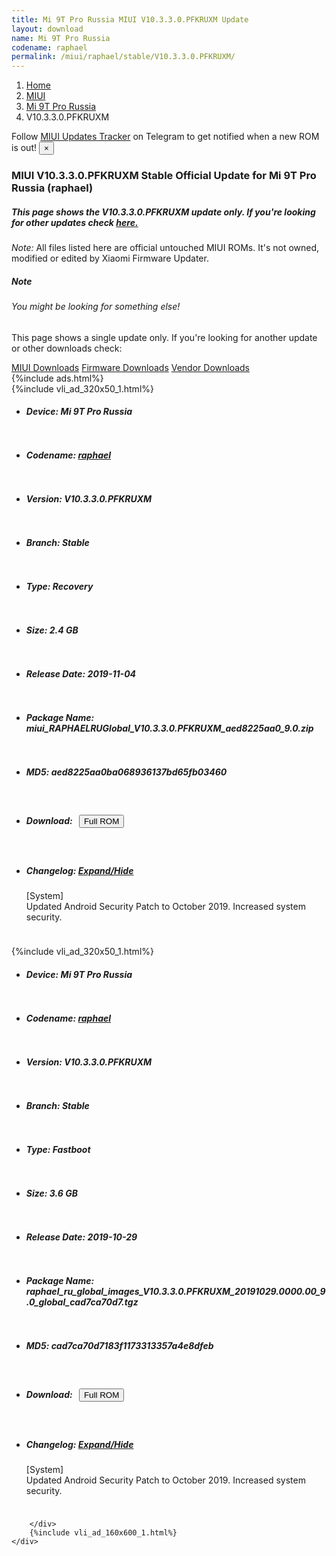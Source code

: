 ```yaml
---
title: Mi 9T Pro Russia MIUI V10.3.3.0.PFKRUXM Update
layout: download
name: Mi 9T Pro Russia
codename: raphael
permalink: /miui/raphael/stable/V10.3.3.0.PFKRUXM/
---
```

<nav aria-label="breadcrumb">
    <ol class="breadcrumb">
        <li class="breadcrumb-item"><a href="/">Home</a></li>
        <li class="breadcrumb-item"><a href="/miui/">MIUI</a></li>
        <li class="breadcrumb-item"><a href="/miui/raphael/">Mi 9T Pro Russia</a></li>
        <li class="breadcrumb-item active" aria-current="page">V10.3.3.0.PFKRUXM</li>
    </ol>
</nav>
<div class="alert alert-primary alert-dismissible fade show" role="alert">
    Follow <a href="https://t.me/MIUIUpdatesTracker" class="alert-link">MIUI Updates Tracker</a> on Telegram to get
    notified when a new ROM is out!
    <button type="button" class="close" data-dismiss="alert" aria-label="Close">
        <span aria-hidden="true">&times;</span>
    </button>
</div>
<div class="col-12 mx-auto">
    <h3 class="title bg-light p-2 rounded">MIUI V10.3.3.0.PFKRUXM Stable Official Update for Mi 9T Pro Russia (raphael)</h3>
    <h5>This page shows the V10.3.3.0.PFKRUXM update only. If you're looking for other updates check
        <a href="/miui/raphael/">here.</a></h5>
    <p><i>Note: </i>All files listed here are official untouched MIUI ROMs.
        It's not owned, modified or edited by Xiaomi Firmware Updater.</p>
    <div class="card">
        <div class="card-body">
            <h5 class="card-title">Note</h5>
            <h6 class="card-subtitle mb-2 text-muted">You might be looking for something else!</h6>
            <p class="card-text">This page shows a single update only.
                If you're looking for another update or other downloads check:</p>
            <a href="/miui/" class="card-link">MIUI Downloads</a>
            <a href="/firmware/" class="card-link">Firmware Downloads</a>
            <a href="/vendor/" class="card-link">Vendor Downloads</a>
        </div>
    </div>
    {%include ads.html%}
    <div class="row justify-content-center">
        <div class="col-10" id="downloads">
                    <div class="card card-body">
            {%include vli_ad_320x50_1.html%}
            <ul class="list-unstyled">
                <li style="padding-bottom: 10px;">
                    <h5><b>Device: </b>Mi 9T Pro Russia</h5>
                </li>
                <li style="padding-bottom: 10px;">
                    <h5><b>Codename: </b> <a href="/miui/raphael/" target="_blank">raphael</a> </h5>
                </li>
                <li style="padding-bottom: 10px;">
                    <h5><b>Version: </b>V10.3.3.0.PFKRUXM</h5>
                </li>
                <li style="padding-bottom: 10px;">
                    <h5><b>Branch: </b>Stable</h5>
                </li>
                <li style="padding-bottom: 10px;">
                    <h5><b>Type: </b>Recovery</h5>
                </li>
                <li style="padding-bottom: 10px;">
                    <h5><b>Size: </b>2.4 GB</h5>
                </li>
                <li style="padding-bottom: 10px;">
                    <h5><b>Release Date: </b>2019-11-04</h5>
                </li>
                <li style="padding-bottom: 10px;">
                    <h5><b>Package Name: </b><span id="filename" class="text-dark">miui_RAPHAELRUGlobal_V10.3.3.0.PFKRUXM_aed8225aa0_9.0.zip</span></h5>
                </li>
                <li style="padding-bottom: 10px;">
                    <h5><b>MD5: </b><span id="md5" class="text-muted">aed8225aa0ba068936137bd65fb03460</span></h5>
                </li>
                <li style="padding-bottom: 10px;">
                    <h5><b>Download: </b><button type="button" id="download" class="btn btn-primary" style="margin: 7px;"
                            onclick="window.open('https://bigota.d.miui.com/V10.3.3.0.PFKRUXM/miui_RAPHAELRUGlobal_V10.3.3.0.PFKRUXM_aed8225aa0_9.0.zip', '_blank');"><i class="fa fa-download"></i> Full ROM</button></h5>
                </li>
                <li style="padding-bottom: 10px;">
                    <h5><b>Changelog: </b><a href="#raphael_1_changelog" data-toggle="collapse" role="button"
                            aria-expanded="false" aria-controls="raphael_1_changelog"> <i class="fa fa-arrow-down"
                                aria-hidden="true"></i> Expand/Hide</a></h5>
                    <div class="collapse" id="raphael_1_changelog">
                        <p id="changelog_text">[System]<br>Updated Android Security Patch to October 2019. Increased system security.</p>
                    </div>
                </li>
            </ul>
        </div>
        <div class="card card-body">
            {%include vli_ad_320x50_1.html%}
            <ul class="list-unstyled">
                <li style="padding-bottom: 10px;">
                    <h5><b>Device: </b>Mi 9T Pro Russia</h5>
                </li>
                <li style="padding-bottom: 10px;">
                    <h5><b>Codename: </b> <a href="/miui/raphael/" target="_blank">raphael</a> </h5>
                </li>
                <li style="padding-bottom: 10px;">
                    <h5><b>Version: </b>V10.3.3.0.PFKRUXM</h5>
                </li>
                <li style="padding-bottom: 10px;">
                    <h5><b>Branch: </b>Stable</h5>
                </li>
                <li style="padding-bottom: 10px;">
                    <h5><b>Type: </b>Fastboot</h5>
                </li>
                <li style="padding-bottom: 10px;">
                    <h5><b>Size: </b>3.6 GB</h5>
                </li>
                <li style="padding-bottom: 10px;">
                    <h5><b>Release Date: </b>2019-10-29</h5>
                </li>
                <li style="padding-bottom: 10px;">
                    <h5><b>Package Name: </b><span id="filename" class="text-dark">raphael_ru_global_images_V10.3.3.0.PFKRUXM_20191029.0000.00_9.0_global_cad7ca70d7.tgz</span></h5>
                </li>
                <li style="padding-bottom: 10px;">
                    <h5><b>MD5: </b><span id="md5" class="text-muted">cad7ca70d7183f1173313357a4e8dfeb</span></h5>
                </li>
                <li style="padding-bottom: 10px;">
                    <h5><b>Download: </b><button type="button" id="download" class="btn btn-primary" style="margin: 7px;"
                            onclick="window.open('https://bigota.d.miui.com/V10.3.3.0.PFKRUXM/raphael_ru_global_images_V10.3.3.0.PFKRUXM_20191029.0000.00_9.0_global_cad7ca70d7.tgz', '_blank');"><i class="fa fa-download"></i> Full ROM</button></h5>
                </li>
                <li style="padding-bottom: 10px;">
                    <h5><b>Changelog: </b><a href="#raphael_2_changelog" data-toggle="collapse" role="button"
                            aria-expanded="false" aria-controls="raphael_2_changelog"> <i class="fa fa-arrow-down"
                                aria-hidden="true"></i> Expand/Hide</a></h5>
                    <div class="collapse" id="raphael_2_changelog">
                        <p id="changelog_text">[System]<br>Updated Android Security Patch to October 2019. Increased system security.</p>
                    </div>
                </li>
            </ul>
        </div>

        </div>
        {%include vli_ad_160x600_1.html%}
    </div>
</div>
